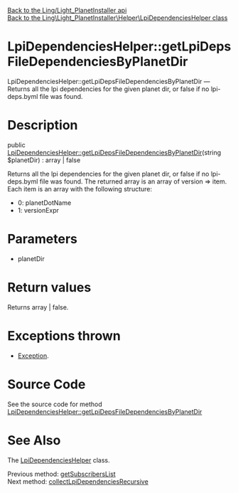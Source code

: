 [Back to the Ling/Light_PlanetInstaller api](https://github.com/lingtalfi/Light_PlanetInstaller/blob/master/doc/api/Ling/Light_PlanetInstaller.md)<br>
[Back to the Ling\Light_PlanetInstaller\Helper\LpiDependenciesHelper class](https://github.com/lingtalfi/Light_PlanetInstaller/blob/master/doc/api/Ling/Light_PlanetInstaller/Helper/LpiDependenciesHelper.md)


LpiDependenciesHelper::getLpiDepsFileDependenciesByPlanetDir
================



LpiDependenciesHelper::getLpiDepsFileDependenciesByPlanetDir — Returns all the lpi dependencies for the given planet dir, or false if no lpi-deps.byml file was found.




Description
================


public [LpiDependenciesHelper::getLpiDepsFileDependenciesByPlanetDir](https://github.com/lingtalfi/Light_PlanetInstaller/blob/master/doc/api/Ling/Light_PlanetInstaller/Helper/LpiDependenciesHelper/getLpiDepsFileDependenciesByPlanetDir.md)(string $planetDir) : array | false




Returns all the lpi dependencies for the given planet dir, or false if no lpi-deps.byml file was found.
The returned array is an array of version => item.
Each item is an array with the following structure:

- 0: planetDotName
- 1: versionExpr




Parameters
================


- planetDir

    


Return values
================

Returns array | false.


Exceptions thrown
================

- [Exception](http://php.net/manual/en/class.exception.php).&nbsp;







Source Code
===========
See the source code for method [LpiDependenciesHelper::getLpiDepsFileDependenciesByPlanetDir](https://github.com/lingtalfi/Light_PlanetInstaller/blob/master/Helper/LpiDependenciesHelper.php#L193-L220)


See Also
================

The [LpiDependenciesHelper](https://github.com/lingtalfi/Light_PlanetInstaller/blob/master/doc/api/Ling/Light_PlanetInstaller/Helper/LpiDependenciesHelper.md) class.

Previous method: [getSubscribersList](https://github.com/lingtalfi/Light_PlanetInstaller/blob/master/doc/api/Ling/Light_PlanetInstaller/Helper/LpiDependenciesHelper/getSubscribersList.md)<br>Next method: [collectLpiDependenciesRecursive](https://github.com/lingtalfi/Light_PlanetInstaller/blob/master/doc/api/Ling/Light_PlanetInstaller/Helper/LpiDependenciesHelper/collectLpiDependenciesRecursive.md)<br>

